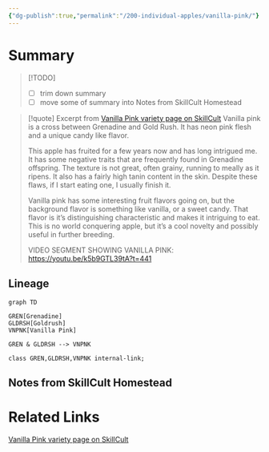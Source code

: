 ```yaml
---
{"dg-publish":true,"permalink":"/200-individual-apples/vanilla-pink/"}
---
```


# Summary

> [!TODO]
> - [ ] trim down summary
> - [ ] move some of summary into Notes from SkillCult Homestead


>[!quote] Excerpt from [Vanilla Pink variety page on SkillCult](https://skillcult.com/new-page)
>Vanilla pink is a cross between Grenadine and Gold Rush. It has neon pink flesh and a unique candy like flavor.
> 
> This apple has fruited for a few years now and has long intrigued me. It has some negative traits that are frequently found in Grenadine offspring. The texture is not great, often grainy, running to meally as it ripens. It also has a fairly high tanin content in the skin. Despite these flaws, if I start eating one, I usually finish it.
> 
> Vanilla pink has some interesting fruit flavors going on, but the background flavor is something like vanilla, or a sweet candy. That flavor is it’s distinguishing characteristic and makes it intriguing to eat. This is no world conquering apple, but it’s a cool novelty and possibly useful in further breeding.
> 
> VIDEO SEGMENT SHOWING VANILLA PINK: https://youtu.be/k5b9GTL39tA?t=441

## Lineage

```mermaid
graph TD

GREN[Grenadine]
GLDRSH[Goldrush]
VNPNK[Vanilla Pink]

GREN & GLDRSH --> VNPNK

class GREN,GLDRSH,VNPNK internal-link;
```

## Notes from SkillCult Homestead


# Related Links
[Vanilla Pink variety page on SkillCult](https://skillcult.com/new-page)


